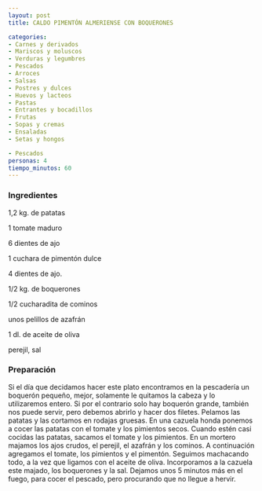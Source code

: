```yaml
---
layout: post
title: CALDO PIMENTÓN ALMERIENSE CON BOQUERONES

categories:
- Carnes y derivados
- Mariscos y moluscos
- Verduras y legumbres
- Pescados
- Arroces
- Salsas
- Postres y dulces
- Huevos y lacteos
- Pastas
- Entrantes y bocadillos
- Frutas
- Sopas y cremas
- Ensaladas
- Setas y hongos

- Pescados
personas: 4 
tiempo_minutos: 60 
---
```

<h3>Ingredientes</h3>
1,2 kg. de patatas

1 tomate maduro

6 dientes de ajo

1 cuchara de pimentón dulce

4 dientes de ajo.

1/2 kg. de boquerones

1/2 cucharadita de cominos

unos pelillos de azafrán

1 dl. de aceite de oliva

perejil, sal

<h3>Preparación</h3>
Si el día que decidamos hacer este plato encontramos en la pescadería un boquerón pequeño, mejor, solamente le quitamos la cabeza y lo utilizaremos entero. Si por el contrario solo hay boquerón grande, también nos puede servir, pero debemos abrirlo y hacer dos filetes. Pelamos las patatas y las cortamos en rodajas gruesas. En una cazuela honda ponemos a cocer las patatas con el tomate y los pimientos secos. Cuando estén casi cocidas las patatas, sacamos el tomate y los pimientos. En un mortero majamos los ajos crudos, el perejil, el azafrán y los cominos. A continuación agregamos el tomate, los pimientos y el pimentón. Seguimos machacando todo, a la vez que ligamos con el aceite de oliva. Incorporamos a la cazuela este majado, los boquerones y la sal. Dejamos unos 5 minutos más en el fuego, para cocer el pescado, pero procurando que no llegue a hervir.

